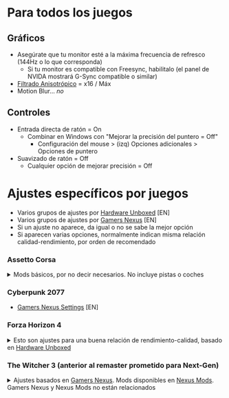 # Para todos los juegos
## Gráficos
- Asegúrate que tu monitor esté a la máxima frecuencia de refresco (144Hz o lo que corresponda)
  - Si tu monitor es compatible con Freesync, habilitalo (el panel de NVIDA mostrará G-Sync compatible o similar)
- [Filtrado Anisotrópico](https://www.pcgamingwiki.com/wiki/Glossary:Anisotropic_filtering_(AF)) = x16 / Máx
- Motion Blur... *no*
  
## Controles
- Entrada directa de ratón = On
  - Combinar en Windows con "Mejorar la precisión del puntero = Off"
     - Configuración del mouse > (izq) Opciones adicionales > Opciones de puntero
- Suavizado de ratón = Off
  - Cualquier opción de mejorar precisión = Off

# Ajustes específicos por juegos
- Varios grupos de ajustes por [Hardware Unboxed](https://www.youtube.com/playlist?list=PL7m5C6_P_lnXQhO8YRLfVVMSGo0UwDIne) [EN]
- Varios grupos de ajustes por [Gamers Nexus](https://www.youtube.com/results?search_query=gamers+nexus+optimizations+guide) [EN]
- Si un ajuste no aparece, da igual o no se sabe la mejor opción
- Si aparecen varias opciones, normalmente indican misma relación calidad-rendimiento, por orden de recomendado

### Assetto Corsa
<details>
<summary> Mods básicos, por no decir necesarios. No incluye pistas o coches </summary>
  
+ Mods
  + [Content Manager + Custom Shader Patch](https://assettocorsa.club/content-manager.html)
  + [Sol](https://www.racedepartment.com/downloads/sol.24914/)
  + Recomendado pero menos importantes, ponen AC al día
    + [Fonsecker's Sound Mod](https://www.racedepartment.com/downloads/authors/fonsecker.213905/) (4 partes)
    + [IMrlMike's Miscellaneous Sound Pack](https://www.racedepartment.com/downloads/custom-miscellaneous-sound-pack-by-imrimike.23336/)
    + [Clean Menu UI](https://www.racedepartment.com/downloads/clean-menu-ui-graphic-elements.16484/)
    + [Replay Icons Overhaul](https://www.racedepartment.com/downloads/replay-icons-overhaul.34940/)
    + [Immersive Pit Marker](https://www.racedepartment.com/downloads/immersive-pit-marker-ipm.38069/)
    + [Mejor Traducción](https://www.racedepartment.com/downloads/mejor-traducción-al-español.34022/)
</details>

### Cyberpunk 2077
 - [Gamers Nexus Settings](https://www.youtube.com/watch?v=TEVXVf4Hu0U) [EN]

### Forza Horizon 4
<details>
<summary> Esto son ajustes para una buena relación de rendimiento-calidad, basado en <a href="https://www.youtube.com/watch?v=Z8UODAGyOJs">Hardware Unboxed</a> </summary>

![Rendimiento](images/fh4.png)
+ Night Shadows = Sí
+ Shadow Quality = Extremo / Ultra
+ Texture Quality = Ultra [Limitado por VRAM, 4GB @ 1080p suficiente]
+ Dynamic Geometry Quality = Medio
+ Antialiasing = x2 MSAA
+ FXAA Antialias = A gusto
+ SSAO = Ultra
+ Refletion Quality = Ultra / Alto
+ Windshield Reflection Quality = Ultra
+ Mirror Quality = Extremo
+ World Car LoD = Ultra / Alto [Difs notables en calidad y rendimiento]
+ Deformable Terrain Quality = Ultra
+ SSR = Alto / Medio
+ Lens Effect = No / Medio (por gusto)
+ Shader Quality = Alto
+ Particle Effects = Alto (bajar si CPU mal)
</details>

### The Witcher 3 (anterior al remaster prometido para Next-Gen)
<details>
<summary> Ajustes basados en <a href="https://www.gamersnexus.net/game-bench/1952-complete-witcher-3-graphics-optimization-guide-and-performance">Gamers Nexus</a>. Mods disponibles en <a href="https://www.nexusmods.com/witcher3">Nexus Mods</a>. Gamers Nexus y Nexus Mods no están relacionados </summary>

+ Mods
  + [The Witcher 3 HD Reworked Project](https://www.nexusmods.com/witcher3/mods/1021)
  + [Phoenix Lighting](https://www.nexusmods.com/witcher3/mods/3170)
+ Ajustes
  + Post Procesado
  ![](images/tw3post.png)
    + Desenfoque de movimiento = No afecta al rendimiento
    + Suavizado de líneas = Sí
    + Bloom = Sí
    + Aumentar nitidez = No afecta al rendimiento
    + Oclusión ambiental = HBAO + / SSAO (Puede rendir mejor con AMD) / Off (Si nada de potencia)
    + Profundidad de campo = Sí (Solo afecta cinemáticas)
    + Aberración Cromática = No (No afecta al rendimento, efecto de cámara, no ojo)
    + Viñeteado = No afecta al rendimiento
  + Gráficos
  ![](images/tw3gfx.png)
    + Nvidia Hairwoks = No
    + Número de personajes secundarios = No afecta al rendimiento
    + Calidad de las sombras = High / Medium
    + Calidad del terreno = Ultra [Depende de CPU]
    + Calidad del agua = Ultra
    + Densidad de la hierba =  Ultra
    + Calidad de texturas = Halk Ultra HD (Requiere TW3 HD Reworked Project, Ver "Mods") / Ultra
    + Alcance de visibildad del follaje = Alto / Medio
    + Nivel de detalle = Ultra
</details>
